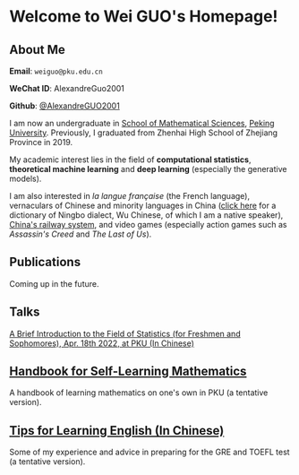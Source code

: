 # Welcome to Wei GUO's Homepage!

## About Me

**Email**: `weiguo@pku.edu.cn`

**WeChat ID**: AlexandreGuo2001

**Github**: [@AlexandreGUO2001](https://github.com/AlexandreGUO2001)

I am now an undergraduate in [School of Mathematical Sciences](http://www.math.pku.edu.cn), [Peking University](https://www.pku.edu.cn). Previously, I graduated from Zhenhai High School of Zhejiang Province in 2019.

My academic interest lies in the field of **computational statistics**, **theoretical machine learning** and **deep learning** (especially the generative models).

I am also interested in *la langue française* (the French language), vernaculars of Chinese and minority languages in China ([click here](https://pan.baidu.com/s/1FCq0Ojw_r7KvD0xMTokveg?pwd=iihk) for a dictionary of Ningbo dialect, Wu Chinese, of which I am a native speaker), [China's railway system](https://www.openrailwaymap.org/), and video games (especially action games such as *Assassin's Creed* and *The Last of Us*).

## Publications

Coming up in the future.

## Talks

<a href="/talks/intro_stat.html">A Brief Introduction to the Field of Statistics (for Freshmen and Sophomores), Apr. 18th 2022, at PKU (In Chinese)</a>

## <a href="/self_learning.html">Handbook for Self-Learning Mathematics</a>

A handbook of learning mathematics on one's own in PKU (a tentative version).

## <a href="english/english_main.html">Tips for Learning English (In Chinese)</a>

Some of my experience and advice in preparing for the GRE and TOEFL test (a tentative version).
